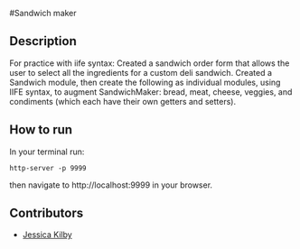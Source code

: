 #Sandwich maker


## Description
For practice with iife syntax: Created a sandwich order form that allows the user to select all the ingredients for a custom deli sandwich. Created a Sandwich module, then create the following as individual modules, using IIFE syntax, to augment SandwichMaker: bread, meat, cheese, veggies, and condiments (which each have their own getters and setters). 

## How to run
In your terminal run:
```
http-server -p 9999
```
then navigate to http://localhost:9999 in your browser.

## Contributors
- [Jessica Kilby](https://github.com/jessicakilby)